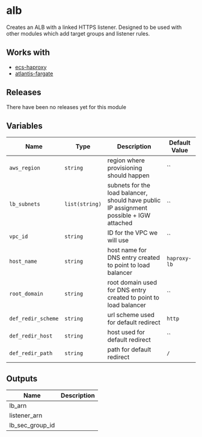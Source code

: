 alb
======


Creates an ALB with a linked HTTPS listener.  Designed to be used with other modules which add target groups and listener rules.

Works with
------

* [ecs-haproxy](../ecs-haproxy/README.md)
* [atlantis-fargate](../atlantis-fargate/README.md)



Releases
------


There have been no releases yet for this module

Variables
------

|Name | Type | Description | Default Value|
--- | --- | --- | ---
`aws_region` | `string` | region where provisioning should happen | ``
`lb_subnets` | `list(string)` | subnets for the load balancer, should have public IP assignment possible + IGW attached | ``
`vpc_id` | `string` | ID for the VPC we will use | ``
`host_name` | `string` | host name for DNS entry created to point to load balancer | `haproxy-lb`
`root_domain` | `string` | root domain used for DNS entry created to point to load balancer | ``
`def_redir_scheme` | `string` | url scheme used for default redirect | `http`
`def_redir_host` | `string` | host used for default redirect | ``
`def_redir_path` | `string` | path for default redirect | `/`

Outputs
------

|Name | Description|
--- | ---
lb_arn | 
listener_arn | 
lb_sec_group_id | 

